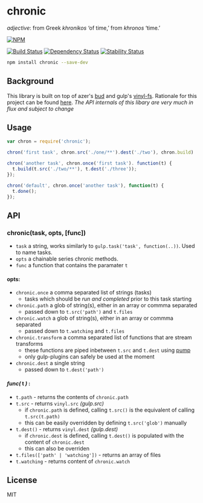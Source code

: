 # chronic 

*adjective*: from Greek *khronikos* ‘of time,’ from *khronos* ‘time.’

[![NPM](https://nodei.co/npm/chronic.png)](https://nodei.co/npm/chronic/)

[![Build Status](https://img.shields.io/travis/codingalchemy/chronic.svg?style=flat-square)](https://travis-ci.org/codingalchemy/chronic)
[![Dependency Status](https://img.shields.io/david/codingalchemy/chronic.svg?style=flat-square)](https://david-dm.org/codingalchemy/chronic)
[![Stability Status](https://img.shields.io/badge/stability-unstable-orange.svg?style=flat-square)](https://github.com/dominictarr/stability#experimental)

```bash
npm install chronic --save-dev
```

## Background

This library is built on top of azer's [bud](https://github.com/azer/bud) and gulp's [vinyl-fs](https://github.com/wearefractal/vinyl-fs). Rationale for this project can be found [here](https://github.com/codingalchemy/chronic/blob/master/RATIONALE.md).
*The API internals of this libary are very much in flux and subject to change*


## Usage

``` js
var chron = require('chronic');

chron('first task', chron.src('./one/**').dest('./two'), chron.build)

chron('another task', chron.once('first task'). function(t) {
  t.build(t.src('./two/**'), t.dest('./three'));
});

chron('default', chron.once('another task'), function(t) {
  t.done();
});


```

## API

### chronic(task, opts, [func])

- `task` a string, works similarly to `gulp.task('task', function(..))`. Used to name tasks. 
- `opts` a chainable series chronic methods. 
- `func` a function that contains the paramater `t`

#### opts:

- `chronic.once` a comma separated list of strings (tasks)
  - tasks which should be *run and completed* prior to this task starting
- `chronic.path` a glob of string(s), either in an array or commma separated
  - passed down to `t.src('path')` and `t.files`
- `chronic.watch` a glob of string(s), either in an array or commma separated
  - passed down to `t.watching` and `t.files`
- `chronic.transform` a comma separated list of functions that are stream transforms
  - these functions are piped inbetween `t.src` and `t.dest` using [pump](https://github.com/mafintosh/pump)
  - only gulp-plugins can safely be used at the moment 
- `chronic.dest` a single string 
  - passed down to `t.dest('path')`

#### *func(* **t** *)* :

- `t.path` - returns the contents of `chronic.path`
- `t.src` - returns `vinyl.src` *(gulp.src)*
  - if `chronic.path` is defined, calling `t.src()` is the equivalent of calling `t.src(t.path)`
  - this can be easily overridden by defining `t.src('glob')` manually
- `t.dest()` - returns `vinyl.dest` *(gulp.dest)*
  - if `chronic.dest` is defined, calling `t.dest()` is populated with the content of `chronic.dest`
  - this can also be overriden 
- `t.files(['path' | 'watching'])` - returns an array of files
- `t.watching` - returns content of `chronic.watch` 

## License

MIT